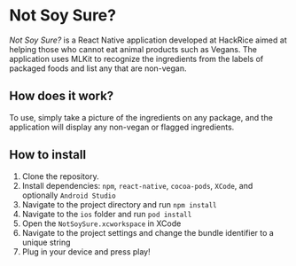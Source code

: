 # Not Soy Sure?
*Not Soy Sure?* is a React Native application developed at HackRice aimed at helping those who cannot eat animal products such as Vegans. The application uses MLKit to recognize the ingredients from the labels of packaged foods and list any that are non-vegan.

## How does it work?
To use, simply take a picture of the ingredients on any package, and the application will display any non-vegan or flagged ingredients.

## How to install
1. Clone the repository.
2. Install dependencies: `npm`, `react-native`, `cocoa-pods`, `XCode`, and optionally `Android Studio`
3. Navigate to the project directory and run `npm install`
4. Navigate to the `ios` folder and run `pod install`
5. Open the `NotSoySure.xcworkspace` in XCode
6. Navigate to the project settings and change the bundle identifier to a unique string
7. Plug in your device and press play!
